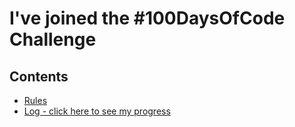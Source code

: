 # I've joined the #100DaysOfCode Challenge

## Contents
* [Rules](rules.md)
* [Log - click here to see my progress](log.md)